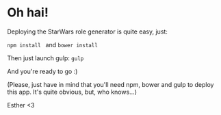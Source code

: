# Oh hai!
Deploying the StarWars role generator is quite easy, just:

`npm install
`
and
`bower install`

Then just launch gulp: 
`gulp`

And you're ready to go :)

(Please, just have in mind that you'll need npm, bower and gulp to deploy this app. It's quite obvious, but, who knows...)

Esther <3
